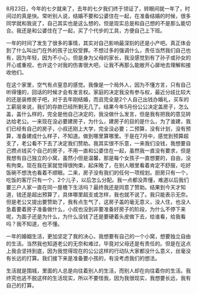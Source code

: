 8月23日，今年的七夕就来了，去年的七夕我们终于领证了，转眼间就一年了，时间过的真是快。常听别人说，结婚不要和公婆住在一起，在准备结婚的时候，很多同学就和我说了，自己其实也是这么想的，但是现实总是和自己想的不是那么能切合。我还是和公婆住在了一起，买了个代步的工具，方便自己上下班。

一年的时间了发生了很多的事情，其实对自己影响最深刻的还是小产吧。真正体会到了什么叫出门在外的孩子比较受罪。不想过多的强调什么，责任当然我们自己也有，因为年轻，因为不小心，但是身为父母的家长，我没感觉到有了孙子或孙女的开心或重视，也许这个对我的伤害很大吧，让我不再那么能敞开心扉地去理解和接收他们。

在这个家里，空气有点窒息的感觉。我像是一个局外人，因为不懂方言，只有自己听得懂的，回话的时候才会有发言权。家庭的决定我没有参与权，最近分歧比较大的还是装修房子吧，对于去年刚结婚，而且完全是2个人自己出钱办婚礼，买车的工薪层来说，我们的存款已经所剩无几了。结果今年5月份公公决定盖房子，怎么盖，盖什么样的，完全是他自己决定的，我没做什么发言，但是我有把我的意见转达给老公。一来现在没必要建房子，为什么，建房子的目的是什么，为了谁建，我们已经有自己的房子，小叔还刚上大学，完全没必要；二预算，没有计划，没有预算，准备建成什么样子，不知道。做到哪里算哪里。于是在7月中，感觉到预算超支了，老公看不下去了决定我们赞助。我其实很不乐意，一来我们没钱，我想要自己攒点钱买个自己的房子，不用一直和公婆住在一起，虽然我一直没有要求，但是我想有自己独立的小窝，虽然小但是温馨，那是每个女孩子一直想要的，自由，没有拘束。现在我在家就觉得很拘束，起床晚了，在别人眼里看着肯定不舒服，吃好饭碗不想洗也看着不顺眼。二来，房子没有我们的任何一项规划。厨房只有一个，吃饭的客厅只有一个，2个儿子，以后怎么分配。我一点都没弄懂，难道以后我们要三户人家一直在同一屋檐下生活吗？最终我还是同意了赞助。结果到今天才知道，钱还是超出预算了，具体哪里超支或怎样，我也就不说了。我只能表示无奈。但是老公又提出要赞助了，我有点生气了，这房子盖的毫无意义，没人住，也没人急着要着房子准备做什么，小叔也没到非要准备好房子的阶段，为什么不停下来呢，为面子还是为什么，为什么没钱了还是要硬着头皮做下去，给谁看，给我看吗？我不知道，也不懂。

一年的婚姻生活，更加坚定了我的决心，我想要有自己的一个小窝，想要独立自由的生活。当然我也知道老公的无奈和难过，毕竟对父母还是有责任的。但是在这点上我会坚持到底，因为我觉得现在的公公这样的行动队大家都没什么意义，丝毫没有长远的打算。我们接下来是准备要小孩的，有没考虑我们的想法。

生活就是围城，里面的人总是向往着别人的生活，而别人却在向往着你的生活。我终究也逃不脱这样的生活现实，所以不要怪我，因为我很现实，我想要长远，我有自己的打算。
<!-- ##{"timestamp":1345210293}## -->